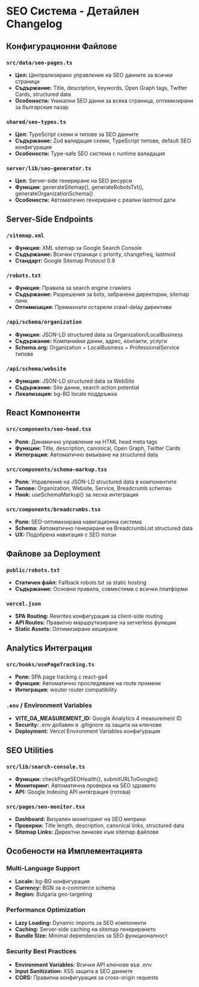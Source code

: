 # SEO Система - Детайлен Changelog

## Конфигурационни Файлове

### `src/data/seo-pages.ts`
- **Цел:** Централизирано управление на SEO данните за всички страници
- **Съдържание:** Title, description, keywords, Open Graph tags, Twitter Cards, structured data
- **Особености:** Уникални SEO данни за всяка страница, оптимизирани за българския пазар

### `shared/seo-types.ts`
- **Цел:** TypeScript схеми и типове за SEO данните
- **Съдържание:** Zod валидация схеми, TypeScript типове, default SEO конфигурация
- **Особености:** Type-safe SEO система с runtime валидация

### `server/lib/seo-generator.ts`
- **Цел:** Server-side генериране на SEO ресурси
- **Функции:** generateSitemap(), generateRobotsTxt(), generateOrganizationSchema()
- **Особености:** Автоматично генериране с реални lastmod дати

## Server-Side Endpoints

### `/sitemap.xml`
- **Функция:** XML sitemap за Google Search Console
- **Съдържание:** Всички страници с priority, changefreq, lastmod
- **Стандарт:** Google Sitemap Protocol 0.9

### `/robots.txt`
- **Функция:** Правила за search engine crawlers
- **Съдържание:** Разрешения за bots, забранени директории, sitemap линк
- **Оптимизация:** Премахнати остарели crawl-delay директиви

### `/api/schema/organization`
- **Функция:** JSON-LD structured data за Organization/LocalBusiness
- **Съдържание:** Компанийни данни, адрес, контакти, услуги
- **Schema.org:** Organization + LocalBusiness + ProfessionalService типове

### `/api/schema/website`
- **Функция:** JSON-LD structured data за WebSite
- **Съдържание:** Site данни, search action potential
- **Локализация:** bg-BG locale поддръжка

## React Компоненти

### `src/components/seo-head.tsx`
- **Роля:** Динамично управление на HTML head meta tags
- **Функции:** Title, description, canonical, Open Graph, Twitter Cards
- **Интеграция:** Автоматично вмъкване на structured data

### `src/components/schema-markup.tsx`
- **Роля:** Управление на JSON-LD structured data в компонентите
- **Типове:** Organization, Website, Service, Breadcrumb schemas
- **Hook:** useSchemaMarkup() за лесна интеграция

### `src/components/breadcrumbs.tsx`
- **Роля:** SEO-оптимизирана навигационна система
- **Schema:** Автоматично генериране на BreadcrumbList structured data
- **UX:** Подобрена навигация с SEO ползи

## Файлове за Deployment

### `public/robots.txt`
- **Статичен файл:** Fallback robots.txt за static hosting
- **Съдържание:** Основни правила, совместими с всички платформи

### `vercel.json`
- **SPA Routing:** Rewrites конфигурация за client-side routing
- **API Routes:** Правилно маршрутизиране на serverless функции
- **Static Assets:** Оптимизирано кеширане

## Analytics Интеграция

### `src/hooks/usePageTracking.ts`
- **Роля:** SPA page tracking с react-ga4
- **Функция:** Автоматично проследяване на route промени
- **Интеграция:** wouter router compatibility

### `.env` / Environment Variables
- **VITE_GA_MEASUREMENT_ID:** Google Analytics 4 measurement ID
- **Security:** .env добавен в .gitignore за защита на ключове
- **Deployment:** Vercel Environment Variables конфигурация

## SEO Utilities

### `src/lib/search-console.ts`
- **Функции:** checkPageSEOHealth(), submitURLToGoogle()
- **Мониторинг:** Автоматична проверка на SEO здравето
- **API:** Google Indexing API интеграция (готова)

### `src/pages/seo-monitor.tsx`
- **Dashboard:** Визуален мониторинг на SEO метрики
- **Проверки:** Title length, description, canonical links, structured data
- **Sitemap Links:** Директни линкове към sitemap файлове

## Особености на Имплементацията

### Multi-Language Support
- **Locale:** bg-BG конфигурация
- **Currency:** BGN за e-commerce schema
- **Region:** Bulgaria geo-targeting

### Performance Optimization
- **Lazy Loading:** Dynamic imports за SEO компоненти
- **Caching:** Server-side caching на sitemap генерирането
- **Bundle Size:** Minimal dependencies за SEO функционалност

### Security Best Practices
- **Environment Variables:** Всички API ключове във .env
- **Input Sanitization:** XSS защита в SEO данните
- **CORS:** Правилна конфигурация за cross-origin requests